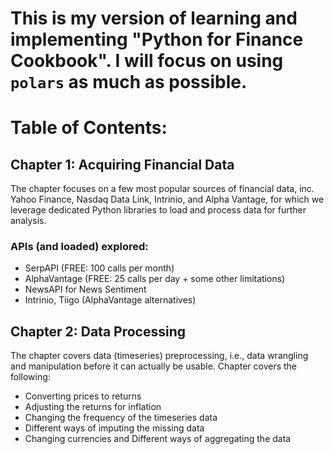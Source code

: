# This is my version of learning and implementing "Python for Finance Cookbook". I will focus on using `polars` as much as possible.

# Table of Contents:
## Chapter 1: Acquiring Financial Data
The chapter focuses on a few most popular sources of financial data, inc. Yahoo Finance, Nasdaq Data Link, Intrinio, and Alpha Vantage, for which we leverage dedicated Python libraries to load and process data for further analysis. 

### APIs (and loaded) explored:
 - SerpAPI (FREE: 100 calls per month)
 - AlphaVantage (FREE: 25 calls per day + some other limitations)
 - NewsAPI for News Sentiment
 - Intrinio, Tiigo (AlphaVantage alternatives)

 ## Chapter 2: Data Processing
 The chapter covers data (timeseries) preprocessing, i.e., data wrangling and manipulation before it can actually be usable. Chapter covers the following:
 - Converting prices to returns
 - Adjusting the returns for inflation
 - Changing the frequency of the timeseries data
 - Different ways of imputing the missing data
 - Changing currencies and Different ways of aggregating the data